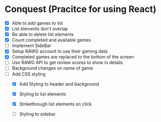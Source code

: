 # Conquest (Pracitce for using React)

- [x] Able to add games to list
- [x] List elements don't overlap
- [x] Be able to delete list elements 
- [x] Count completed and available games 
- [ ] Implement SideBar
- [X] Setup RAWG account to use their gaming data
- [x] Completed games are replaced to the bottom of the screen
- [ ] Use RAWG API to get review scores to show in details
- [ ] Background changes on name of game   
- [ ] Add CSS styling
  - [x] Add Styling to header and background
  - [x] Styling to list elements 
  - [x] Strikethrough list elements on click
  - [ ] Styling to sidebar 
        

